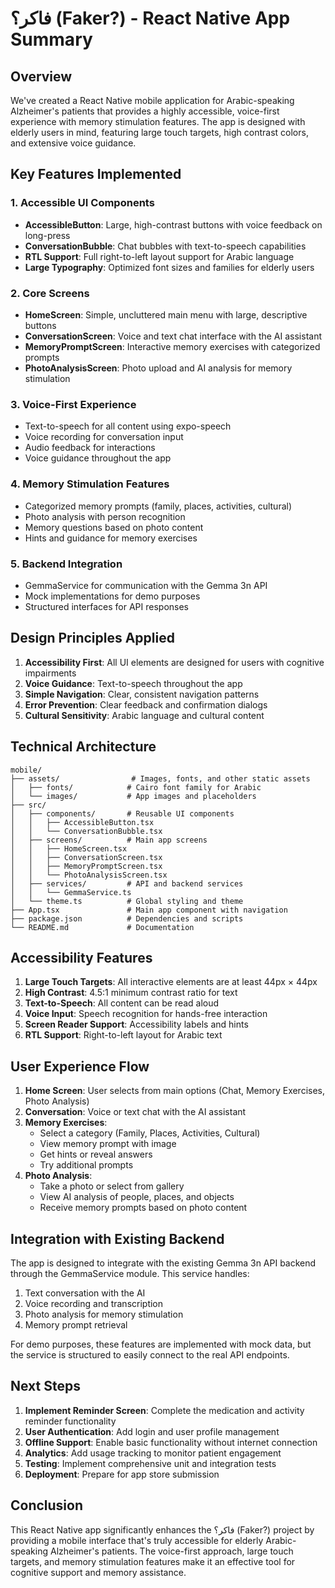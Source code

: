 # فاكر؟ (Faker?) - React Native App Summary

## Overview

We've created a React Native mobile application for Arabic-speaking Alzheimer's patients that provides a highly accessible, voice-first experience with memory stimulation features. The app is designed with elderly users in mind, featuring large touch targets, high contrast colors, and extensive voice guidance.

## Key Features Implemented

### 1. Accessible UI Components
- **AccessibleButton**: Large, high-contrast buttons with voice feedback on long-press
- **ConversationBubble**: Chat bubbles with text-to-speech capabilities
- **RTL Support**: Full right-to-left layout support for Arabic language
- **Large Typography**: Optimized font sizes and families for elderly users

### 2. Core Screens
- **HomeScreen**: Simple, uncluttered main menu with large, descriptive buttons
- **ConversationScreen**: Voice and text chat interface with the AI assistant
- **MemoryPromptScreen**: Interactive memory exercises with categorized prompts
- **PhotoAnalysisScreen**: Photo upload and AI analysis for memory stimulation

### 3. Voice-First Experience
- Text-to-speech for all content using expo-speech
- Voice recording for conversation input
- Audio feedback for interactions
- Voice guidance throughout the app

### 4. Memory Stimulation Features
- Categorized memory prompts (family, places, activities, cultural)
- Photo analysis with person recognition
- Memory questions based on photo content
- Hints and guidance for memory exercises

### 5. Backend Integration
- GemmaService for communication with the Gemma 3n API
- Mock implementations for demo purposes
- Structured interfaces for API responses

## Design Principles Applied

1. **Accessibility First**: All UI elements are designed for users with cognitive impairments
2. **Voice Guidance**: Text-to-speech throughout the app
3. **Simple Navigation**: Clear, consistent navigation patterns
4. **Error Prevention**: Clear feedback and confirmation dialogs
5. **Cultural Sensitivity**: Arabic language and cultural content

## Technical Architecture

```
mobile/
├── assets/                # Images, fonts, and other static assets
│   ├── fonts/            # Cairo font family for Arabic
│   └── images/           # App images and placeholders
├── src/
│   ├── components/       # Reusable UI components
│   │   ├── AccessibleButton.tsx
│   │   └── ConversationBubble.tsx
│   ├── screens/          # Main app screens
│   │   ├── HomeScreen.tsx
│   │   ├── ConversationScreen.tsx
│   │   ├── MemoryPromptScreen.tsx
│   │   └── PhotoAnalysisScreen.tsx
│   ├── services/         # API and backend services
│   │   └── GemmaService.ts
│   └── theme.ts          # Global styling and theme
├── App.tsx               # Main app component with navigation
├── package.json          # Dependencies and scripts
└── README.md             # Documentation
```

## Accessibility Features

1. **Large Touch Targets**: All interactive elements are at least 44px × 44px
2. **High Contrast**: 4.5:1 minimum contrast ratio for text
3. **Text-to-Speech**: All content can be read aloud
4. **Voice Input**: Speech recognition for hands-free interaction
5. **Screen Reader Support**: Accessibility labels and hints
6. **RTL Support**: Right-to-left layout for Arabic text

## User Experience Flow

1. **Home Screen**: User selects from main options (Chat, Memory Exercises, Photo Analysis)
2. **Conversation**: Voice or text chat with the AI assistant
3. **Memory Exercises**: 
   - Select a category (Family, Places, Activities, Cultural)
   - View memory prompt with image
   - Get hints or reveal answers
   - Try additional prompts
4. **Photo Analysis**:
   - Take a photo or select from gallery
   - View AI analysis of people, places, and objects
   - Receive memory prompts based on photo content

## Integration with Existing Backend

The app is designed to integrate with the existing Gemma 3n API backend through the GemmaService module. This service handles:

1. Text conversation with the AI
2. Voice recording and transcription
3. Photo analysis for memory stimulation
4. Memory prompt retrieval

For demo purposes, these features are implemented with mock data, but the service is structured to easily connect to the real API endpoints.

## Next Steps

1. **Implement Reminder Screen**: Complete the medication and activity reminder functionality
2. **User Authentication**: Add login and user profile management
3. **Offline Support**: Enable basic functionality without internet connection
4. **Analytics**: Add usage tracking to monitor patient engagement
5. **Testing**: Implement comprehensive unit and integration tests
6. **Deployment**: Prepare for app store submission

## Conclusion

This React Native app significantly enhances the فاكر؟ (Faker?) project by providing a mobile interface that's truly accessible for elderly Arabic-speaking Alzheimer's patients. The voice-first approach, large touch targets, and memory stimulation features make it an effective tool for cognitive support and memory assistance. 